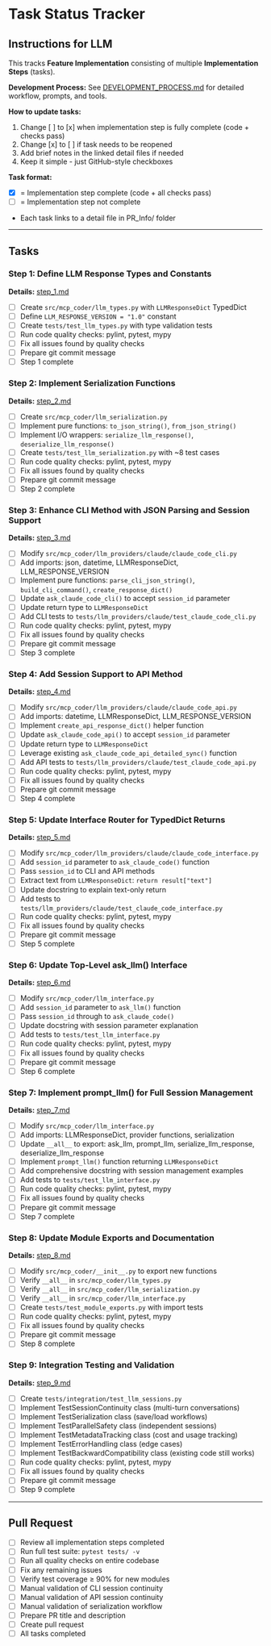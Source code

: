 # Task Status Tracker

## Instructions for LLM

This tracks **Feature Implementation** consisting of multiple **Implementation Steps** (tasks).

**Development Process:** See [DEVELOPMENT_PROCESS.md](./DEVELOPMENT_PROCESS.md) for detailed workflow, prompts, and tools.

**How to update tasks:**
1. Change [ ] to [x] when implementation step is fully complete (code + checks pass)
2. Change [x] to [ ] if task needs to be reopened
3. Add brief notes in the linked detail files if needed
4. Keep it simple - just GitHub-style checkboxes

**Task format:**
- [x] = Implementation step complete (code + all checks pass)
- [ ] = Implementation step not complete
- Each task links to a detail file in PR_Info/ folder

---

## Tasks

### Step 1: Define LLM Response Types and Constants
**Details:** [step_1.md](./steps/step_1.md)

- [ ] Create `src/mcp_coder/llm_types.py` with `LLMResponseDict` TypedDict
- [ ] Define `LLM_RESPONSE_VERSION = "1.0"` constant
- [ ] Create `tests/test_llm_types.py` with type validation tests
- [ ] Run code quality checks: pylint, pytest, mypy
- [ ] Fix all issues found by quality checks
- [ ] Prepare git commit message
- [ ] Step 1 complete

### Step 2: Implement Serialization Functions
**Details:** [step_2.md](./steps/step_2.md)

- [ ] Create `src/mcp_coder/llm_serialization.py`
- [ ] Implement pure functions: `to_json_string()`, `from_json_string()`
- [ ] Implement I/O wrappers: `serialize_llm_response()`, `deserialize_llm_response()`
- [ ] Create `tests/test_llm_serialization.py` with ~8 test cases
- [ ] Run code quality checks: pylint, pytest, mypy
- [ ] Fix all issues found by quality checks
- [ ] Prepare git commit message
- [ ] Step 2 complete

### Step 3: Enhance CLI Method with JSON Parsing and Session Support
**Details:** [step_3.md](./steps/step_3.md)

- [ ] Modify `src/mcp_coder/llm_providers/claude/claude_code_cli.py`
- [ ] Add imports: json, datetime, LLMResponseDict, LLM_RESPONSE_VERSION
- [ ] Implement pure functions: `parse_cli_json_string()`, `build_cli_command()`, `create_response_dict()`
- [ ] Update `ask_claude_code_cli()` to accept `session_id` parameter
- [ ] Update return type to `LLMResponseDict`
- [ ] Add CLI tests to `tests/llm_providers/claude/test_claude_code_cli.py`
- [ ] Run code quality checks: pylint, pytest, mypy
- [ ] Fix all issues found by quality checks
- [ ] Prepare git commit message
- [ ] Step 3 complete

### Step 4: Add Session Support to API Method
**Details:** [step_4.md](./steps/step_4.md)

- [ ] Modify `src/mcp_coder/llm_providers/claude/claude_code_api.py`
- [ ] Add imports: datetime, LLMResponseDict, LLM_RESPONSE_VERSION
- [ ] Implement `create_api_response_dict()` helper function
- [ ] Update `ask_claude_code_api()` to accept `session_id` parameter
- [ ] Update return type to `LLMResponseDict`
- [ ] Leverage existing `ask_claude_code_api_detailed_sync()` function
- [ ] Add API tests to `tests/llm_providers/claude/test_claude_code_api.py`
- [ ] Run code quality checks: pylint, pytest, mypy
- [ ] Fix all issues found by quality checks
- [ ] Prepare git commit message
- [ ] Step 4 complete

### Step 5: Update Interface Router for TypedDict Returns
**Details:** [step_5.md](./steps/step_5.md)

- [ ] Modify `src/mcp_coder/llm_providers/claude/claude_code_interface.py`
- [ ] Add `session_id` parameter to `ask_claude_code()` function
- [ ] Pass `session_id` to CLI and API methods
- [ ] Extract text from `LLMResponseDict`: `return result["text"]`
- [ ] Update docstring to explain text-only return
- [ ] Add tests to `tests/llm_providers/claude/test_claude_code_interface.py`
- [ ] Run code quality checks: pylint, pytest, mypy
- [ ] Fix all issues found by quality checks
- [ ] Prepare git commit message
- [ ] Step 5 complete

### Step 6: Update Top-Level ask_llm() Interface
**Details:** [step_6.md](./steps/step_6.md)

- [ ] Modify `src/mcp_coder/llm_interface.py`
- [ ] Add `session_id` parameter to `ask_llm()` function
- [ ] Pass `session_id` through to `ask_claude_code()`
- [ ] Update docstring with session parameter explanation
- [ ] Add tests to `tests/test_llm_interface.py`
- [ ] Run code quality checks: pylint, pytest, mypy
- [ ] Fix all issues found by quality checks
- [ ] Prepare git commit message
- [ ] Step 6 complete

### Step 7: Implement prompt_llm() for Full Session Management
**Details:** [step_7.md](./steps/step_7.md)

- [ ] Modify `src/mcp_coder/llm_interface.py`
- [ ] Add imports: LLMResponseDict, provider functions, serialization
- [ ] Update `__all__` to export: ask_llm, prompt_llm, serialize_llm_response, deserialize_llm_response
- [ ] Implement `prompt_llm()` function returning `LLMResponseDict`
- [ ] Add comprehensive docstring with session management examples
- [ ] Add tests to `tests/test_llm_interface.py`
- [ ] Run code quality checks: pylint, pytest, mypy
- [ ] Fix all issues found by quality checks
- [ ] Prepare git commit message
- [ ] Step 7 complete

### Step 8: Update Module Exports and Documentation
**Details:** [step_8.md](./steps/step_8.md)

- [ ] Modify `src/mcp_coder/__init__.py` to export new functions
- [ ] Verify `__all__` in `src/mcp_coder/llm_types.py`
- [ ] Verify `__all__` in `src/mcp_coder/llm_serialization.py`
- [ ] Verify `__all__` in `src/mcp_coder/llm_interface.py`
- [ ] Create `tests/test_module_exports.py` with import tests
- [ ] Run code quality checks: pylint, pytest, mypy
- [ ] Fix all issues found by quality checks
- [ ] Prepare git commit message
- [ ] Step 8 complete

### Step 9: Integration Testing and Validation
**Details:** [step_9.md](./steps/step_9.md)

- [ ] Create `tests/integration/test_llm_sessions.py`
- [ ] Implement TestSessionContinuity class (multi-turn conversations)
- [ ] Implement TestSerialization class (save/load workflows)
- [ ] Implement TestParallelSafety class (independent sessions)
- [ ] Implement TestMetadataTracking class (cost and usage tracking)
- [ ] Implement TestErrorHandling class (edge cases)
- [ ] Implement TestBackwardCompatibility class (existing code still works)
- [ ] Run code quality checks: pylint, pytest, mypy
- [ ] Fix all issues found by quality checks
- [ ] Prepare git commit message
- [ ] Step 9 complete

---

## Pull Request

- [ ] Review all implementation steps completed
- [ ] Run full test suite: `pytest tests/ -v`
- [ ] Run all quality checks on entire codebase
- [ ] Fix any remaining issues
- [ ] Verify test coverage ≥ 90% for new modules
- [ ] Manual validation of CLI session continuity
- [ ] Manual validation of API session continuity
- [ ] Manual validation of serialization workflow
- [ ] Prepare PR title and description
- [ ] Create pull request
- [ ] All tasks completed